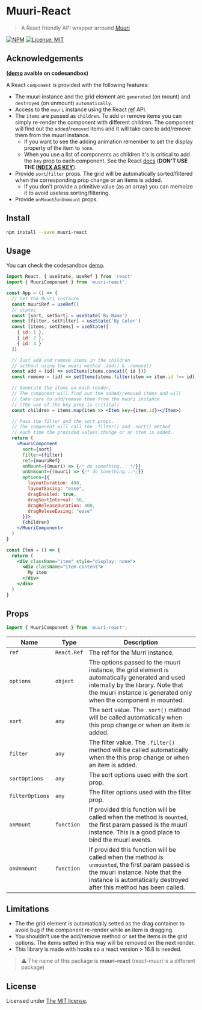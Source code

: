 # Muuri-React

> A React friendly API wrapper arround [Muuri](https://github.com/haltu/muuri)

[![NPM](https://img.shields.io/npm/v/muuri-react.svg)](https://www.npmjs.com/package/react-muuri) [![License: MIT](https://img.shields.io/badge/License-MIT-green.svg)](https://opensource.org/licenses/MIT)

## Acknowledgements

**([demo](https://codesandbox.io/s/muuri-react-pqtbx) avaible on codesandbox)**

A React `component` is provided with the following features:
- The muuri instance and the grid element are `generated` (on mount) and `destroyed` (on unmount) `automatically`.
- Access to the `muuri` instance using the React [ref](https://reactjs.org/docs/refs-and-the-dom.html#creating-refs) API.
- The `items` are passed as `children`. To add or remove items you can simply re-render the component with different children. The component will find out the `added`/`removed` items and it will take care to add/remove them from the muuri instance.
    - If you want to see the adding animation remember to set the display property of the item to `none`.
    - When you use a list of components as children it's is critical to add the `key` prop to each component. See the React [docs](https://reactjs.org/docs/lists-and-keys.html) (**DON'T USE THE [INDEX AS KEY](https://medium.com/@robinpokorny/index-as-a-key-is-an-anti-pattern-e0349aece318)**). 
- Provide `sort`/`filter` props. The grid will be automatically sorted/filtered when the corresponding prop change or an items is added.
    - If you don't provide a primitive value (as an array) you can memoize it to avoid useless sorting/filtering. 
- Provide `onMount`/`onUnmount` props.

## Install

```bash
npm install --save muuri-react
```

## Usage

You can check the codesandbox [demo](https://codesandbox.io/s/muuri-react-pqtbx).
```jsx
import React, { useState, useRef } from 'react'
import { MuuriComponent } from 'muuri-react';

const App = () => {
  // Get the Muuri instance
  const muuriRef = useRef()
  // states
  const [sort, setSort] = useState('By Name')
  const [filter, setFilter] = useState('By Color')
  const [items, setItems] = useState([
    { id: 1 },
    { id: 2 },
    { id: 3 }
  ])

  // Just add and remove items in the children 
  // without using the muuri method .add() & .remove()
  const add = (id) => setItems(items.concat({ id })) 
  const remove = (id) => setItems(items.filter(item => item.id !== id))

  // Generate the items on each render,
  // The component will find out the added/removed items and will 
  // take care to add/remove them from the muuri instance
  // (The use of the key prop is critical)
  const children = items.map(item => <Item key={item.id}></Item>)

  // Pass the filter and the sort props.
  // The component will call the .filter() and .sort() method
  // each time the provided values change or an item is added.
  return (
    <MuuriComponent
      sort={sort}
      filter={filter}
      ref={muuriRef}
      onMount={(muuri) => {/* do something... */}}
      onUnmount={(muuri) => {/* do something...*/}}
      options={{
        layoutDuration: 400,
        layoutEasing: "ease",
        dragEnabled: true,
        dragSortInterval: 50,
        dragReleaseDuration: 400,
        dragReleseEasing: "ease"
      }}>
      {children}
    </MuuriComponent>
  )
}

const Item = () => {
  return (
    <div className="item" style="display: none">
      <div className="item-content">
        My item
      </div>
    </div>
  )
}
```

## Props

```jsx
import { MuuriComponent } from 'muuri-react';
```

| Name | Type | Description |
| --- | --- | -- |
| `ref` | `React.Ref` | The ref for the Murri instance. |
| `options` | `object` | The options passed to the muuri instance, the grid element is automatically generated and used internally by the library. Note that the muuri instance is generated only when the component in mounted.  |
| `sort` | `any` | The sort value. The `.sort()` method will be called automatically when this prop change or when an item is added.  |
| `filter` | `any` | The filter value. The `.filter()` method will be called automatically when the this prop change or when an item is added. |
| `sortOptions` | `any` | The sort options used with the sort prop. |
| `filterOptions` | `any` | The filter options used with the filter prop. |
| `onMount` | `function` | If provided this function will be called when the method is `mounted`, the first param passed is the muuri instance. This is a good place to bind the muuri events. |
| `onUnmount` | `function` | If provided this function will be called when the method is `unmounted`, the first param passed is the muuri instance. Note that the instance is automatically destroyed after this method has been called. |

## Limitations

- The the grid element is automatically setted as the drag container to avoid bug if the component re-render while an item is dragging.
- You shouldn't use the add/remove method or set the items in the grid options. The items setted in this way will be removed on the next render.
- This library is made with hooks so a react version > 16.8 is needed.

> ⚠️ The name of this package is **muuri-react** (react-muuri is a different package)

## License

Licensed under [The MIT license](https://github.com/mjtischler/react-muuri/blob/develop/LICENSE.md).
